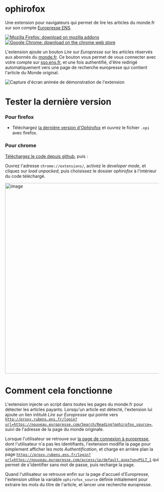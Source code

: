 # ophirofox
Une extension pour navigateurs qui permet de lire les articles du monde.fr sur son compte [Europresse ENS](http://proxy.rubens.ens.fr/login?url=https://nouveau.europresse.com/access/ip/default.aspx?un=PSLT_1).

[![Mozilla Firefox: download on mozilla addons](https://user-images.githubusercontent.com/552629/82738693-f4900f80-9d39-11ea-816c-1bddb73b6967.png)](https://github.com/lovasoa/ophirofox/releases/latest/download/ophirofox.xpi)
[![Google Chrome: download on the chrome web store](https://developer.chrome.com/webstore/images/ChromeWebStore_BadgeWBorder_v2_206x58.png)](https://chrome.google.com/webstore/detail/ophirofox/mmmjkgckgcpankonbgbianpnfenbhodf)

L'extension ajoute un bouton *Lire sur Europresse* sur les articles réservés aux abonnés du [monde.fr](https://www.lemonde.fr/).
Ce bouton vous permet de vous connecter avec votre compte sur [sso.ens.fr](https://sso.ens.fr/cas/login), et une fois authentifié,
d'être redirigé automatiquement vers une page de recherche europresse qui contient l'article du Monde original.

![Capture d'écran animée de démonstration de l'extension](https://user-images.githubusercontent.com/552629/93182919-98168d00-f73a-11ea-9518-175847fdc677.gif)



# Tester la dernière version

### Pour firefox

 - Téléchargez [la dernière version d'Ophirofox](https://github.com/lovasoa/ophirofox/releases/latest) et ouvrez le fichier `.xpi` avec firefox.

### Pour chrome

[Téléchargez le code depuis github](https://github.com/lovasoa/ophirofox/archive/master.zip), puis :

Ouvrez l'adresse `chrome://extensions/`, activez le *developer mode*, et cliquez sur *load unpacked*, puis choisissez le dossier *ophirofox* à l'intérieur du code téléchargé.

<img width="624" alt="image" src="https://user-images.githubusercontent.com/552629/93186361-d8780a00-f73e-11ea-89c9-f63efd4a02fc.png">

# Comment cela fonctionne

L'extension injecte un script dans toutes les pages du monde.fr pour détecter les articles payants.
Lorsqu'un article est détecté, l'extension lui ajoute un lien intitulé *Lire sur Europresse* qui pointe vers
[`http://proxy.rubens.ens.fr/login?url=https://nouveau.europresse.com/Search/Reading?ophirofox_source=`](http://proxy.rubens.ens.fr/login?url=https://nouveau.europresse.com/Search/Reading?ophirofox_source=),
suivi de l'adresse de la page du monde originale.

Lorsque l'utilisateur se retrouve sur [la page de connexion à europresse](https://nouveau-europresse-com.proxy.rubens.ens.fr/Login/), dont l'utilisateur n'a pas les identifiants,
l'extension modifie la page pour simplement afficher les mots *Authentification*, et charge en arrière plan la page [`https://proxy.rubens.ens.fr/login?url=https://nouveau.europresse.com/access/ip/default.aspx?un=PSLT_1`](https://proxy.rubens.ens.fr/login?url=https://nouveau.europresse.com/access/ip/default.aspx?un=PSLT_1) qui permet de s'identifier sans mot de passe, puis recharge la page.

Quand l'utilisateur se retrouve enfin sur la page d'accueil d'Europresse, l'extension utilise la variable `ophirofox_source` définie initialement pour extraire les mots du titre de l'article,
et lancer une recherche europresse.